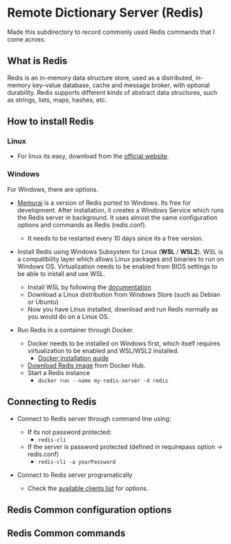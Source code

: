 # Remote Dictionary Server (Redis)
Made this subdirectory to record commonly used Redis commands that I come across.

## What is Redis
Redis is an in-memory data structure store, used as a distributed, in-memory key–value database, cache and message broker, with optional durability. Redis supports different kinds of abstract data structures, such as strings, lists, maps, hashes, etc.

## How to install Redis

### Linux
- For linux its easy, download from the [official website](https://redis.io/download#installation).

### Windows
For Windows, there are options. 
- [Memurai](https://www.memurai.com/) is a version of Redis ported to Windows. Its free for development. After installation, it creates a Windows Service which runs the Redis server in background. It uses almost the same configuration options and commands as Redis (redis.conf). 
  - It needs to be restarted every 10 days since its a free version.

- Install Redis using Windows Subsystem for Linux (**WSL** / **WSL2**). WSL is a compatibility layer which allows Linux packages and binaries to run on Windows OS. Virtualization needs to be enabled from BIOS settings to be able to install and use WSL.
  - Install WSL by following the [documentation](https://docs.microsoft.com/en-us/windows/wsl/install)
  - Download a Linux distribution from Windows Store (such as Debian or Ubuntu)
  - Now you have Linux installed, download and run Redis normally as you would do on a Linux OS.

- Run Redis in a container through Docker.
  - Docker needs to be installed on Windows first, which itself requires virtualization to be enabled and WSL/WSL2 installed.
    - [Docker installation guide](https://docs.docker.com/desktop/install/windows-install/)
  - [Download Redis image](https://hub.docker.com/_/redis/) from Docker Hub.
  - Start a Redis instance
    - ```docker run --name my-redis-server -d redis```
    
## Connecting to Redis
- Connect to Redis server through command line using:
  - If its not password protected:
    - ```redis-cli```
  - If the server is password protected (defined in requirepass option -> redis.conf)
    - ```redis-cli -a yourPassword```
    
- Connect to Redis server programatically
  - Check the [available clients list](https://redis.io/docs/clients/) for options.

## Redis Common configuration options

## Redis Common commands
